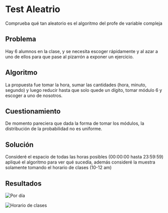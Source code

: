 # Test Aleatrio

Comprueba qué tan aleatorio es el algoritmo del profe de variable compleja

## Problema

Hay 6 alumnos en la clase, y se necesita escoger rápidamente y al azar a uno de ellos para que pase al pizarrón a exponer un ejercicio.

## Algoritmo

La propuesta fue tomar la hora, sumar las cantidades (hora, minuto, segundo) y luego reducir hasta que solo quede un dígito, tomar módulo 6 y escoger a uno de nosotros.

## Cuestionamiento

De momento pareciera que dada la forma de tomar los módulos, la distribución de la probabilidad no es uniforme.

## Solución

Consideré el espacio de todas las horas posibles (00:00:00 hasta 23:59:59) apliqué el algoritmo para ver qué sucedía, además consideré la muestra solamente tomando el horario de clases (10-12 am)

## Resultados

![Por día](https://raw.githubusercontent.com/developingo/test_aleatorio/master/img/dia.png "Por día")

![Horario de clases](https://raw.githubusercontent.com/developingo/test_aleatorio/master/img/hora.png "Horario de clases")
